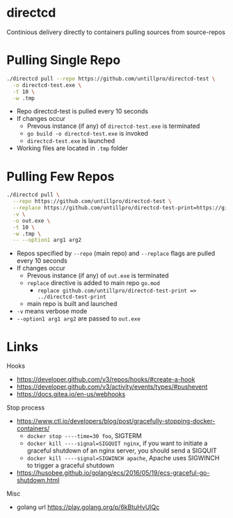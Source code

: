 # directcd

Continious delivery directly to containers pulling sources from source-repos

# Pulling Single Repo

```sh
./directcd pull --repo https://github.com/untillpro/directcd-test \
  -o directcd-test.exe \
  -t 10 \
  -w .tmp
```

- Repo directcd-test is pulled every 10 seconds
- If changes occur
    - Prevous instance (if any) of `directcd-test.exe` is terminated
    - `go build -o directcd-test.exe` is invoked
    - `directcd-test.exe` is launched
- Working files are located in `.tmp` folder

# Pulling Few Repos

```sh
./directcd pull \
  --repo https://github.com/untillpro/directcd-test \
  --replace https://github.com/untillpro/directcd-test-print=https://github.com/maxim-ge/directcd-test-print \
  -v \
  -o out.exe \
  -t 10 \
  -w .tmp \
  -- --option1 arg1 arg2
```

- Repos specified by `--repo` (main repo) and `--replace` flags are pulled every 10 seconds
- If changes occur 
  - Prevous instance (if any) of `out.exe` is terminated
  - `replace` directive is added to main repo `go.mod`
    - `replace github.com/untillpro/directcd-test-print => ../directcd-test-print`
  - main repo is built and launched
- `-v` means verbose mode
- `--option1 arg1 arg2` are passed to `out.exe`

# Links

Hooks
- https://developer.github.com/v3/repos/hooks/#create-a-hook
- https://developer.github.com/v3/activity/events/types/#pushevent
- https://docs.gitea.io/en-us/webhooks

Stop process
- https://www.ctl.io/developers/blog/post/gracefully-stopping-docker-containers/
  - `docker stop ----time=30 foo`, SIGTERM
  - `docker kill ----signal=SIGQUIT nginx`, if you want to initiate a graceful shutdown of an nginx server, you should send a SIGQUIT
  - `docker kill ----signal=SIGWINCH apache`, Apache uses SIGWINCH to trigger a graceful shutdown
- https://husobee.github.io/golang/ecs/2016/05/19/ecs-graceful-go-shutdown.html

Misc 

- golang url https://play.golang.org/p/6kBtuHvUlQc
